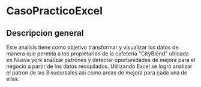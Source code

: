 # CasoPracticoExcel
## Descripcion general

Este analisis tiene como objetivo transformar y visualizar los datos de manera que permita a los propietarios de la cafeteria "CityBlend" ubicada en Nueva york analizar patrones y detectar oportunidades de mejora para el negocio a partir de los datos recopilados. Utilizando Excel se logró analizar el patron de las 3 sucursales asi como areas de mejora para cada una de ellas. 
